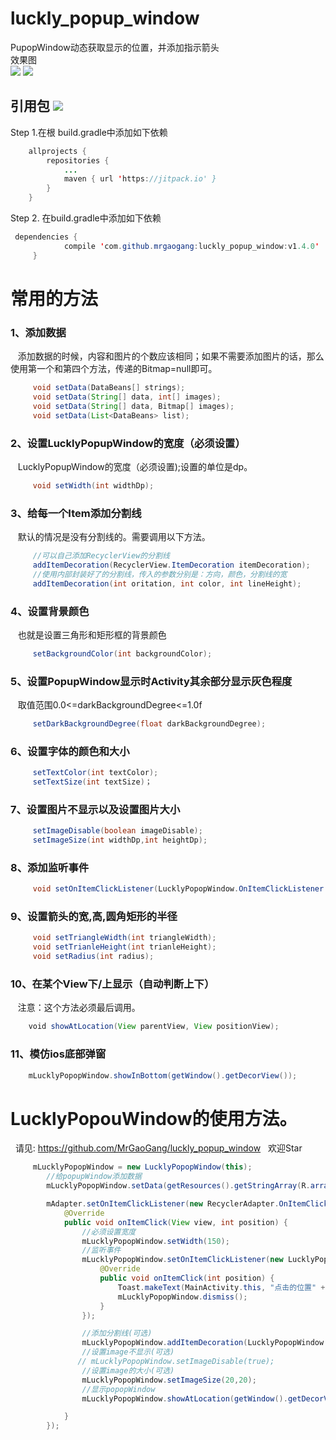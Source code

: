 # luckly_popup_window
PupopWindow动态获取显示的位置，并添加指示箭头
<br>
效果图<br>
![](https://github.com/MrGaoGang/luckly_popup_window/blob/master/images/image.gif) 
![](https://github.com/MrGaoGang/luckly_popup_window/blob/master/images/showbottom.png)

## 引用包 [![](https://jitpack.io/v/mrgaogang/luckly_popup_window.svg)](https://jitpack.io/#mrgaogang/luckly_popup_window)

 Step 1.在根 build.gradle中添加如下依赖<br>
```Java
	allprojects {
		repositories {
			...
			maven { url 'https://jitpack.io' }
		}
	}
```
Step 2. 在build.gradle中添加如下依赖<br>
```Java
 dependencies {
	        compile 'com.github.mrgaogang:luckly_popup_window:v1.4.0'
	 }
```
# 常用的方法

### 1、添加数据<br>
    添加数据的时候，内容和图片的个数应该相同；如果不需要添加图片的话，那么使用第一个和第四个方法，传递的Bitmap=null即可。
```Java
     void setData(DataBeans[] strings);
     void setData(String[] data, int[] images);
     void setData(String[] data, Bitmap[] images);
     void setData(List<DataBeans> list);
```

### 2、设置LucklyPopupWindow的宽度（必须设置）<br>
    LucklyPopupWindow的宽度（必须设置);设置的单位是dp。
```Java
     void setWidth(int widthDp);
```

### 3、给每一个Item添加分割线<br>
    默认的情况是没有分割线的。需要调用以下方法。
```Java
     //可以自己添加RecyclerView的分割线
     addItemDecoration(RecyclerView.ItemDecoration itemDecoration);
     //使用内部封装好了的分割线，传入的参数分别是：方向，颜色，分割线的宽
     addItemDecoration(int oritation, int color, int lineHeight);
```


### 4、设置背景颜色<br>
    也就是设置三角形和矩形框的背景颜色
```Java
     setBackgroundColor(int backgroundColor);
```

### 5、设置PopupWindow显示时Activity其余部分显示灰色程度<br>
    取值范围0.0<=darkBackgroundDegree<=1.0f
```Java
     setDarkBackgroundDegree(float darkBackgroundDegree);
```
### 6、设置字体的颜色和大小<br>
```Java
     setTextColor(int textColor);
     setTextSize(int textSize)；
```

### 7、设置图片不显示以及设置图片大小<br>
```Java
     setImageDisable(boolean imageDisable);
     setImageSize(int widthDp,int heightDp);
```

### 8、添加监听事件<br>
```Java
     void setOnItemClickListener(LucklyPopopWindow.OnItemClickListener onItemClickListener);
```

### 9、设置箭头的宽,高,圆角矩形的半径<br>
```Java
     void setTriangleWidth(int triangleWidth);
     void setTrianleHeight(int trianleHeight);
     void setRadius(int radius);
```

### 10、在某个View下/上显示（自动判断上下）<br>
    注意：这个方法必须最后调用。
```Java
    void showAtLocation(View parentView, View positionView);
```

### 11、模仿ios底部弹窗

```Java
	mLucklyPopopWindow.showInBottom(getWindow().getDecorView());
```

# LucklyPopouWindow的使用方法。
   请见:
   https://github.com/MrGaoGang/luckly_popup_window
   欢迎Star

```Java
     mLucklyPopopWindow = new LucklyPopopWindow(this);
        //给popupWindow添加数据
        mLucklyPopopWindow.setData(getResources().getStringArray(R.array.popupArray), new int[]{R.mipmap.add, R.mipmap.delete, R.mipmap.modify, R.mipmap.update});

        mAdapter.setOnItemClickListener(new RecyclerAdapter.OnItemClickListener() {
            @Override
            public void onItemClick(View view, int position) {
                //必须设置宽度
                mLucklyPopopWindow.setWidth(150);
                //监听事件
                mLucklyPopopWindow.setOnItemClickListener(new LucklyPopopWindow.OnItemClickListener() {
                    @Override
                    public void onItemClick(int position) {
                        Toast.makeText(MainActivity.this, "点击的位置" + position, Toast.LENGTH_SHORT).show();
                        mLucklyPopopWindow.dismiss();
                    }
                });

                //添加分割线(可选)
                mLucklyPopopWindow.addItemDecoration(LucklyPopopWindow.VERTICAL,Color.GRAY,1);
                //设置image不显示(可选)
               // mLucklyPopopWindow.setImageDisable(true);
                //设置image的大小(可选)
                mLucklyPopopWindow.setImageSize(20,20);
                //显示popopWindow
                mLucklyPopopWindow.showAtLocation(getWindow().getDecorView(), view);

            }
        });
```
